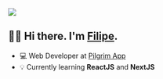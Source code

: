 <div>
  <a href="https://www.linkedin.com/in/filipeveronezi/">
  <img src="https://img.shields.io/badge/linkedin-%230077B5.svg?style=for-the-badge&logo=linkedin&logoColor=white" />
  </a>
  
</div>

<h2>👋🏼 Hi there. I'm <a href="https://filipeveronezi.dev.br">Filipe</a>.</h2>

- 💻 Web Developer at [Pilgrim App](https://thepilgrim.com.br)
- 💡 Currently learning **ReactJS** and **NextJS**
